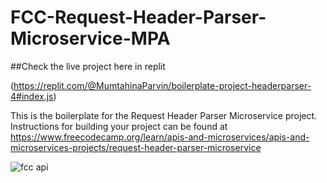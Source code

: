 # FCC-Request-Header-Parser-Microservice-MPA

##Check the live project here in replit

(https://replit.com/@MumtahinaParvin/boilerplate-project-headerparser-4#index.js)

This is the boilerplate for the Request Header Parser Microservice project. Instructions for building your project can be found at https://www.freecodecamp.org/learn/apis-and-microservices/apis-and-microservices-projects/request-header-parser-microservice


![fcc api](https://user-images.githubusercontent.com/64628178/175865064-6f9bbc1c-8fa0-4f97-96bc-0d42e31af591.PNG)
